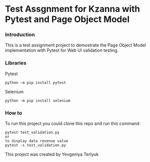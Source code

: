 # Test Assgnment for Kzanna with Pytest and Page Object Model
### Introduction
This is a test assignment project to demostrate the Page Object Model implementation with Pytest for Web UI validation testing.

### Libraries
Pytest
```console
python -m pip install pytest
```

Selenium
```console
python -m pip install selenium
```

### How to
To run this project you could clone this repo and run this command:

```console
pytest test_validation.py
or 
to display data revenue value
pytest -s test_validation.py
```
This project was created by Yevgeniya Terlyuk